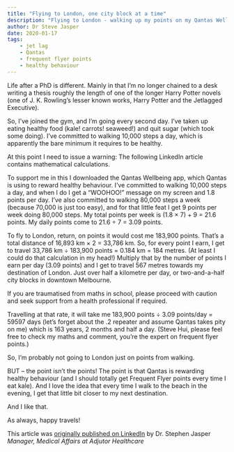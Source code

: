 ```yaml
---
title: "Flying to London, one city block at a time"
description: "Flying to London - walking up my points on my Qantas Wellbeing app"
author: Dr Steve Jasper
date: 2020-01-17
tags:
    - jet lag
    - Qantas
    - frequent flyer points
    - healthy behaviour
---
```


Life after a PhD is different. Mainly in that I’m no longer chained to a desk writing a thesis roughly the length of one of the longer Harry Potter novels (one of J. K. Rowling’s lesser known works, Harry Potter and the Jetlagged Executive).

<!--more-->

So, I’ve joined the gym, and I’m going every second day. I’ve taken up eating healthy food (kale! carrots! seaweed!) and quit sugar (which took some doing). I’ve committed to walking 10,000 steps a day, which is apparently the bare minimum it requires to be healthy.

<aside>At this point I need to issue a warning: The following LinkedIn article contains mathematical calculations.</aside>

To support me in this I downloaded the Qantas Wellbeing app, which Qantas is using to reward healthy behaviour. I’ve committed to walking 10,000 steps a day, and when I do I get a “WOOHOO!” message on my screen and 1.8 points per day. I’ve also committed to walking 80,000 steps a week (because 70,000 is just too easy), and for that little feat I get 9 points per week doing 80,000 steps. My total points per week is (1.8 × 7) + 9 = 21.6 points. My daily points come to 21.6 ÷ 7 = 3.09 points.

To fly to London, return, on points it would cost me 183,900 points. That’s a total distance of 16,893 km × 2 = 33,786 km. So, for every point I earn, I get to travel 33,786 km ÷ 183,900 points = 0.184 km = 184 metres. (At least I could do that calculation in my head!) Multiply that by the number of points I earn per day (3.09 points) and I get to travel 567 metres towards my destination of London. Just over half a kilometre per day, or two-and-a-half city blocks in downtown Melbourne.

<aside>If you are traumatised from maths in school, please proceed with caution and seek support from a health professional if required.</aside>

Travelling at that rate, it will take me 183,900 points ÷ 3.09 points/day = 59597 days (let’s forget about the .2 repeater and assume Qantas takes pity on me) which is 163 years, 2 months and half a day. (Steve Hui, please feel free to check my maths and comment, you’re the expert on frequent flyer points.)

So, I’m probably not going to London just on points from walking.

BUT – the point isn’t the points! The point is that Qantas is rewarding healthy behaviour (and I should totally get Frequent Flyer points every time I eat kale). And I love the idea that every time I walk to the beach in the evening, I get that little bit closer to my next destination.

And I like that.

As always, happy travels!

<aside>This article was <a href="https://www.linkedin.com/pulse/flying-london-one-city-block-time-dr-stephen-jasper">originally published on LinkedIn</a> by Dr. Stephen Jasper <em>Manager, Medical Affairs at Adjutor Healthcare</em></aside>
